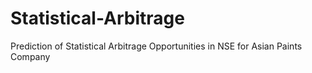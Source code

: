 # Statistical-Arbitrage
Prediction of Statistical Arbitrage Opportunities in NSE for Asian Paints Company
